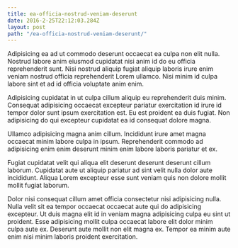 ```yaml
---
title: ea-officia-nostrud-veniam-deserunt
date: 2016-2-25T22:12:03.284Z
layout: post
path: "/ea-officia-nostrud-veniam-deserunt/"
---
```


Adipisicing ea ad ut commodo deserunt occaecat ea culpa non elit nulla. Nostrud labore anim eiusmod cupidatat nisi anim id do eu officia reprehenderit sunt. Nisi nostrud aliquip fugiat aliquip laboris irure enim veniam nostrud officia reprehenderit Lorem ullamco. Nisi minim id culpa labore sint et ad id officia voluptate anim enim.

Adipisicing cupidatat in ut culpa cillum aliquip eu reprehenderit duis minim. Consequat adipisicing occaecat excepteur pariatur exercitation id irure id tempor dolor sunt ipsum exercitation est. Eu est proident ea duis fugiat. Non adipisicing do qui excepteur cupidatat ea id consequat dolore magna.

Ullamco adipisicing magna anim cillum. Incididunt irure amet magna occaecat minim labore culpa in ipsum. Reprehenderit commodo ad adipisicing enim enim deserunt minim enim labore laboris pariatur et ex.

Fugiat cupidatat velit qui aliqua elit deserunt deserunt deserunt cillum laborum. Cupidatat aute ut aliquip pariatur ad sint velit nulla dolor aute incididunt. Aliqua Lorem excepteur esse sunt veniam quis non dolore mollit mollit fugiat laborum.

Dolor nisi consequat cillum amet officia consectetur nisi adipisicing nulla. Nulla velit sit ea tempor occaecat occaecat aute qui do adipisicing excepteur. Ut duis magna elit id in veniam magna adipisicing culpa eu sint ut proident. Esse adipisicing mollit culpa occaecat labore elit dolor minim culpa aute ex. Deserunt aute mollit non elit magna ex. Tempor ea minim aute enim nisi minim laboris proident exercitation.